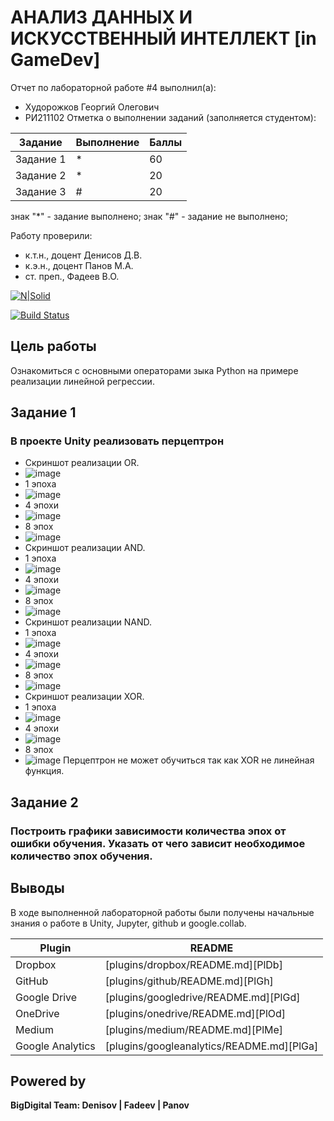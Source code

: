 # АНАЛИЗ ДАННЫХ И ИСКУССТВЕННЫЙ ИНТЕЛЛЕКТ [in GameDev]
Отчет по лабораторной работе #4 выполнил(а):
- Худорожков Георгий Олегович
- РИ211102
Отметка о выполнении заданий (заполняется студентом):

| Задание | Выполнение | Баллы |
| ------ | ------ | ------ |
| Задание 1 | * | 60 |
| Задание 2 | * | 20 |
| Задание 3 | # | 20 |

знак "*" - задание выполнено; знак "#" - задание не выполнено;

Работу проверили:
- к.т.н., доцент Денисов Д.В.
- к.э.н., доцент Панов М.А.
- ст. преп., Фадеев В.О.

[![N|Solid](https://cldup.com/dTxpPi9lDf.thumb.png)](https://nodesource.com/products/nsolid)

[![Build Status](https://travis-ci.org/joemccann/dillinger.svg?branch=master)](https://travis-ci.org/joemccann/dillinger)
## Цель работы
Ознакомиться с основными операторами зыка Python на примере реализации линейной регрессии.
## Задание 1
### В проекте Unity реализовать перцептрон
- Скриншот реализации OR.
- ![image](https://user-images.githubusercontent.com/114441283/205327249-2ee64065-437e-4571-9d80-b3e33baee527.png)
- 1 эпоха
- ![image](https://user-images.githubusercontent.com/114441283/205333340-5e4f5de1-aa70-4fb6-ad5b-a80c26c0ab94.png)
- 4 эпохи
- ![image](https://user-images.githubusercontent.com/114441283/205333690-5ef1b5c2-86dc-48f8-90f8-bd5019303ebd.png)
- 8 эпох
-  ![image](https://user-images.githubusercontent.com/114441283/205333885-522e2b83-de5d-4214-a1c8-6753b05511fa.png)
-  Скриншот реализации AND.
- 1 эпоха 
- ![image](https://user-images.githubusercontent.com/114441283/205334710-05b92aa0-08d0-49d1-96fb-0277d5d96e96.png)
- 4 эпохи
- ![image](https://user-images.githubusercontent.com/114441283/205334882-845e7214-869e-4526-a9ba-e56a90ccdea3.png)
- 8 эпох
- ![image](https://user-images.githubusercontent.com/114441283/205335005-b2d9176b-6d61-4dfe-8b2d-90dac8c23c87.png)
- Скриншот реализации NAND.
- 1 эпоха
- ![image](https://user-images.githubusercontent.com/114441283/205335517-9d5f869b-9ce8-477b-b84d-1a620cd7ed5f.png)
- 4 эпохи
- ![image](https://user-images.githubusercontent.com/114441283/205335661-c421e8b9-25db-45a6-9a33-6d0a661d7c0a.png)
- 8 эпох
-  ![image](https://user-images.githubusercontent.com/114441283/205335993-dabf752e-82b6-4678-9c2c-422349032b59.png)
-  Скриншот реализации XOR.
- 1 эпоха 
- ![image](https://user-images.githubusercontent.com/114441283/205336367-296e05cd-7148-47e0-9575-5e316fe0f72b.png)
- 4 эпохи
- ![image](https://user-images.githubusercontent.com/114441283/205336494-b7dd87b7-e767-4c61-b228-6cd38c4e4b60.png)
- 8 эпох
- ![image](https://user-images.githubusercontent.com/114441283/205336654-11df31cd-e537-4e19-9a84-64f3bd291701.png)
 Перцептрон не может обучиться так как XOR не линейная функция.
## Задание 2
### Построить графики зависимости количества эпох от ошибки обучения. Указать от чего зависит необходимое количество эпох обучения.



## Выводы

В ходе выполненной лабораторной работы были получены начальные знания о работе в Unity, Jupyter, github и google.collab.

| Plugin | README |
| ------ | ------ |
| Dropbox | [plugins/dropbox/README.md][PlDb] |
| GitHub | [plugins/github/README.md][PlGh] |
| Google Drive | [plugins/googledrive/README.md][PlGd] |
| OneDrive | [plugins/onedrive/README.md][PlOd] |
| Medium | [plugins/medium/README.md][PlMe] |
| Google Analytics | [plugins/googleanalytics/README.md][PlGa] |

## Powered by

**BigDigital Team: Denisov | Fadeev | Panov**
